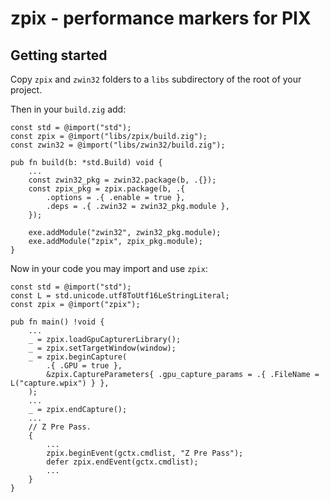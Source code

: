 # zpix - performance markers for PIX

## Getting started

Copy `zpix` and `zwin32` folders to a `libs` subdirectory of the root of your project.

Then in your `build.zig` add:

```zig
const std = @import("std");
const zpix = @import("libs/zpix/build.zig");
const zwin32 = @import("libs/zwin32/build.zig");

pub fn build(b: *std.Build) void {
    ...
    const zwin32_pkg = zwin32.package(b, .{});
    const zpix_pkg = zpix.package(b, .{
        .options = .{ .enable = true },
        .deps = .{ .zwin32 = zwin32_pkg.module },
    });

    exe.addModule("zwin32", zwin32_pkg.module);
    exe.addModule("zpix", zpix_pkg.module);
}
```

Now in your code you may import and use `zpix`:

```zig
const std = @import("std");
const L = std.unicode.utf8ToUtf16LeStringLiteral;
const zpix = @import("zpix");

pub fn main() !void {
    ...
    _ = zpix.loadGpuCapturerLibrary();
    _ = zpix.setTargetWindow(window);
    _ = zpix.beginCapture(
        .{ .GPU = true },
        &zpix.CaptureParameters{ .gpu_capture_params = .{ .FileName = L("capture.wpix") } },
    );
    ...
    _ = zpix.endCapture();
    ...
    // Z Pre Pass.
    {
        ...
        zpix.beginEvent(gctx.cmdlist, "Z Pre Pass");
        defer zpix.endEvent(gctx.cmdlist);
        ...
    }
}
```
